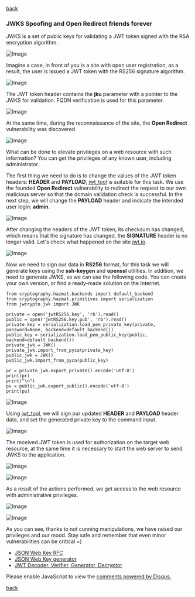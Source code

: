 [back](/blog)

### JWKS Spoofing and Open Redirect friends forever

JWKS is a set of public keys for validating a JWT token signed with the RSA encryption algorithm.

![Image](/img/jwks/3.png)

Imagine a case, in front of you is a site with open user registration, as a result, the user is issued a JWT token with the RS256 signature algorithm. 

![Image](/img/jwks/1.png)

The JWT token header contains the **jku** parameter with a pointer to the JWKS for validation. FQDN verification is used for this parameter.

![Image](/img/jwks/2.png)

At the same time, during the reconnaissance of the site, the **Open Redirect** vulnerability was discovered.

![Image](/img/jwks/4.png)

What can be done to elevate privileges on a web resource with such information? You can get the privileges of any known user, including administrator.

The first thing we need to do is to change the values of the JWT token headers: **HEADER** and **PAYLOAD**, [jwt_tool](https://github.com/ticarpi/jwt_tool) is suitable for this task.
We use the founded **Open Redirect** vulnerability to redirect the request to our own malicious server so that the domain validation check is successful. In the next step, we will change the **PAYLOAD** header and indicate the intended user login: **admin**.

![Image](/img/jwks/5.png)

After changing the headers of the JWT token, its checksum has changed, which means that the signature has changed, the **SIGNATURE** header is no longer valid. Let's check what happened on the site [jwt.io](https://jwt.io).

![Image](/img/jwks/6.png)

Now we need to sign our data in **RS256** format, for this task we will generate keys using the **ssh-keygen** and **openssl** utilities. In addition, we need to generate JWKS, so we can use the following code. You can create your own version, or find a ready-made solution on the Internet.

```
from cryptography.hazmat.backends import default_backend
from cryptography.hazmat.primitives import serialization
from jwcrypto.jwk import JWK

private = open('jwtRS256.key', 'rb').read()
public = open('jwtRS256.key.pub', 'rb').read()
private_key = serialization.load_pem_private_key(private, password=None, backend=default_backend())
public_key = serialization.load_pem_public_key(public, backend=default_backend())
private_jwk = JWK()
private_jwk.import_from_pyca(private_key)
public_jwk = JWK()
public_jwk.import_from_pyca(public_key)

pr = private_jwk.export_private().encode('utf-8')
print(pr)
print("\n")
pu = public_jwk.export_public().encode('utf-8')
print(pu)
```

![Image](/img/jwks/7.png)

Using [jwt_tool](https://github.com/ticarpi/jwt_tool), we will sign our updated **HEADER** and **PAYLOAD** header data, and set the generated private key to the command input.

![Image](/img/jwks/8.png)

The received JWT token is used for authorization on the target web resource, at the same time it is necessary to start the web server to send JWKS to the application.

![Image](/img/jwks/9.png)

![Image](/img/jwks/10.png)

As a result of the actions performed, we get access to the web resource with administrative privileges.

![Image](/img/jwks/11.png)

![Image](/img/jwks/12.png)

As you can see, thanks to not cunning manipulations, we have raised our privileges and our mood. Stay safe and remember that even minor vulnerabilities can be critical =)

+ [JSON Web Key RFC](https://datatracker.ietf.org/doc/html/rfc7517)
+ [JSON Web Key generator](https://mkjwk.org/)
+ [JWT Decoder, Verifier, Generator, Decryptor](https://dinochiesa.github.io/jwt/)

<div id="disqus_thread"></div>
<script>
(function() { // DON'T EDIT BELOW THIS LINE
var d = document, s = d.createElement('script');
s.src = 'https://hackitfaster-hopto-org.disqus.com/embed.js';
s.setAttribute('data-timestamp', +new Date());
(d.head || d.body).appendChild(s);
})();
</script>
<noscript>Please enable JavaScript to view the <a href="https://disqus.com/?ref_noscript">comments powered by Disqus.</a></noscript>

[back](/blog)